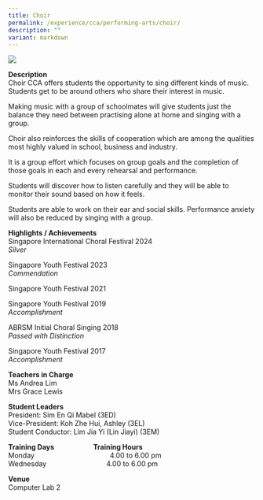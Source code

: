 ```yaml
---
title: Choir
permalink: /experience/cca/performing-arts/choir/
description: ""
variant: markdown
---
```

![](https://lh7-rt.googleusercontent.com/docsz/AD_4nXcL_tISJYz2ZRdRIdj-_6nERgNwVIJ7VJDWC9ibC6caOKKkG_ZOSm_I73Sf6Em_hx69GxTOW289504LeYeZxVqzynNCv8LrS0682hqGXBunrm1eodXP91Z42UxuziPZfnAp8Fyvxwn2ERLFEq1cFe0zyyN76XWfzknsA64OopCWi20JCE1AsOM?key=S5886BJ85TqlgpkF19UzWg)

**Description** <br>
Choir CCA offers students the opportunity to sing different kinds of music. Students get to be around others who share their interest in music.&nbsp;

Making music with a group of schoolmates will give students just the balance they need between practising alone at home and singing with a group.&nbsp;

Choir also reinforces the skills of cooperation which are among the qualities most highly valued in school, business and industry.&nbsp;

It is a group effort which focuses on group goals and the completion of those goals in each and every rehearsal and performance.&nbsp;

Students will discover how to listen carefully and they will be able to monitor their sound based on how it feels.&nbsp;

Students are able to work on their ear and social skills. Performance anxiety will also be reduced by singing with a group.

**Highlights / Achievements** <br>
Singapore International Choral Festival 2024<br>
_Silver_

Singapore Youth Festival 2023<br>
_Commendation_

Singapore Youth Festival 2021

Singapore Youth Festival 2019 <br>
_Accomplishment_

ABRSM Initial Choral Singing 2018 <br>
_Passed with Distinction_

Singapore Youth Festival 2017 <br>
_Accomplishment_  

**Teachers in Charge** <br>
Ms Andrea Lim <br>
Mrs Grace Lewis

**Student Leaders**  
President: Sim En Qi Mabel (3ED)  <br>
Vice-President: Koh Zhe Hui, Ashley (3EL)<br>
Student Conductor: Lim Jia Yi (Lin Jiayi) (3EM)

**Training Days&nbsp;&nbsp; &nbsp;&nbsp;&nbsp; &nbsp;&nbsp;&nbsp; &nbsp;&nbsp;&nbsp; &nbsp;&nbsp;&nbsp;&nbsp;&nbsp; &nbsp;&nbsp; Training Hours** <br>
Monday&nbsp;&nbsp; &nbsp;&nbsp;&nbsp; &nbsp;&nbsp;&nbsp; &nbsp;&nbsp;&nbsp; &nbsp;&nbsp;&nbsp; &nbsp;&nbsp;&nbsp; &nbsp;&nbsp;&nbsp; &nbsp;&nbsp;&nbsp; &nbsp;&nbsp;&nbsp; &nbsp;&nbsp;&nbsp;&nbsp;4.00 to 6.00 pm  <br>
Wednesday&nbsp;&nbsp; &nbsp;&nbsp;&nbsp; &nbsp;&nbsp;&nbsp; &nbsp;&nbsp;&nbsp; &nbsp;&nbsp;&nbsp; &nbsp;&nbsp;&nbsp; &nbsp;&nbsp;&nbsp; &nbsp;&nbsp;&nbsp; 4.00 to 6.00 pm

**Venue** <br>
Computer Lab 2
